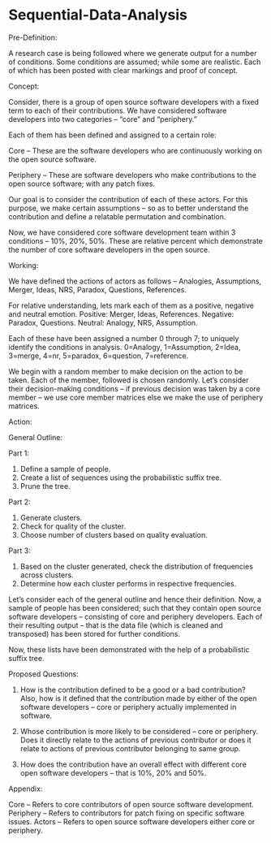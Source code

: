 # Sequential-Data-Analysis


Pre-Definition:

A research case is being followed where we generate output for a number of conditions.
Some conditions are assumed; while some are realistic. Each of which has been posted with clear markings and proof of concept.

Concept:

Consider, there is a group of open source software developers with a fixed term to each of their contributions. We have considered software developers into two categories – “core” and “periphery.”

Each of them has been defined and assigned to a certain role:

Core – These are the software developers who are continuously working on the open source software.

Periphery – These are software developers who make contributions to the open source software; with any patch fixes. 

Our goal is to consider the contribution of each of these actors. For this purpose, we make certain assumptions – so as to better understand the contribution and define a relatable permutation and combination.

Now, we have considered core software development team within 3 conditions – 10%, 20%, 50%. These are relative percent which demonstrate the number of core software developers in the open source.

Working:

We have defined the actions of actors as follows – 
Analogies, Assumptions, Merger, Ideas, NRS, Paradox, Questions, References.

For relative understanding, lets mark each of them as a positive, negative and neutral emotion.
Positive: Merger, Ideas, References.
Negative: Paradox, Questions.
Neutral: Analogy, NRS, Assumption.

Each of these have been assigned a number 0 through 7; to uniquely identify the conditions in analysis.
0=Analogy, 1=Assumption, 2=Idea, 3=merge, 4=nr, 5=paradox, 6=question, 7=reference.

We begin with a random member to make decision on the action to be taken. Each of the member, followed is chosen randomly. 
Let’s consider their decision-making conditions – if previous decision was taken by a core member – we use core member matrices else we make the use of periphery matrices.

Action:

General Outline:

Part 1:
1.	Define a sample of people.
2.	Create a list of sequences using the probabilistic suffix tree.
3.	Prune the tree.

Part 2:
1.	Generate clusters.
2.	Check for quality of the cluster.
3.	Choose number of clusters based on quality evaluation.

Part 3:
1.	Based on the cluster generated, check the distribution of frequencies across clusters. 
2.	Determine how each cluster performs in respective frequencies.

Let’s consider each of the general outline and hence their definition.
Now, a sample of people has been considered; such that they contain open source software developers – consisting of core and periphery developers.
Each of their resulting output – that is the data file (which is cleaned and transposed) has been stored for further conditions.

Now, these lists have been demonstrated with the help of a probabilistic suffix tree.

 
Proposed Questions:

1.	How is the contribution defined to be a good or a bad contribution? Also, how is it defined that the contribution made by either of the open software developers – core or periphery actually implemented in software.

2.	Whose contribution is more likely to be considered – core or periphery. Does it directly relate to the actions of previous contributor or does it relate to actions of previous contributor belonging to same group.

3.	How does the contribution have an overall effect with different core open software developers – that is 10%, 20% and 50%.











Appendix:

Core – Refers to core contributors of open source software development.
Periphery – Refers to contributors for patch fixing on specific software issues.
Actors – Refers to open source software developers either core or periphery. 
